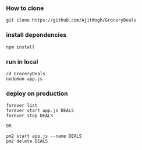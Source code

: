 ### How to clone
```
git clone https://github.com/AjitWagh/GroceryDeals
```

### install dependencies
```
npm install 
```


### run in local
```
cd GroceryDeals
nodemon app.js
```

### deploy on production
```
forever list
forever start app.js DEALS
forever stop DEALS

OR

pm2 start app.js --name DEALS
pm2 delete DEALS
```


